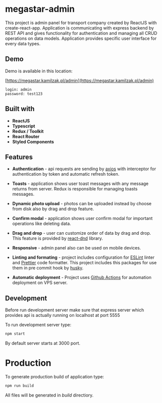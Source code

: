# megastar-admin

This project is admin panel for transport company created by ReactJS with create-react-app. Application is communicating with express backend by REST API and gives functionality for authentication and managing all CRUD operations on data models. Application provides specific user interface for every data types.

## Demo

Demo is available in this location:

[https://megastar.kamilzak.pl/admin](https://megastar.kamilzak.pl/admin)

```
login: admin
password: test123
```

## Built with

- **ReactJS**
- **Typescript**
- **Redux / Toolkit**
- **React Router**
- **Styled Components**

## Features

- **Authentication** - api requests are sending by [axios](https://www.npmjs.com/package/axios) with interceptor for authentication by token and automatic refresh token.

- **Toasts** - application shows user toast messages with any message returns from server. Redux is responsible for managing toasts messages.

- **Dynamic photo upload** - photos can be uploaded instead by choose from disk also by drag and drop feature.

- **Confirm modal** - application shows user confirm modal for important operations like deleting data.

- **Drag and drop** - user can customize order of data by drag and drop. This feature is provided by [react-dnd](https://www.npmjs.com/package/react-dnd) library.

- **Responsive** - admin panel also can be used on mobile devices.

- **Linting and formating** - project includes configuration for [ESLint](https://www.npmjs.com/package/eslint) linter and [Prettier](https://www.npmjs.com/package/prettier) code formatter. This project includes this packages for use them in pre commit hook by [husky](https://www.npmjs.com/package/husky).

- **Automatic deployment** - Project uses [Github Actions](https://github.com/features/actions) for automation deployment on VPS server.

## Development

Before run development server make sure that express server which provides api is actually running on localhost at port 5555

To run development server type:

```sh
npm start

```

By default server starts at 3000 port.

# Production

To generate production build of application type:

```sh
npm run build
```

All files will be generated in _build_ directiory.
